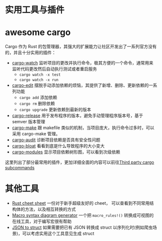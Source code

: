 # 实用工具与插件

# awesome cargo
Cargo 作为 Rust 的包管理器，其强大的扩展能力让社区开发出了一系列官方没有的，并且十分实用的插件：
 - [cargo-watch](https://github.com/passcod/cargo-watch) 监听项目的更改并执行命令，极其方便的一个命令，通常用来监听代码更改然后自动执行测试或者重启服务
    - `cargo watch -x test`
    - `cargo watch -x run`
 - [cargo-edit](https://github.com/killercup/cargo-edit) 摆脱手动添加依赖的烦恼，其提供了新增、删除、更新依赖的一系列功能
    - `cargo add` 添加依赖
    - `cargo rm` 删除依赖
    - `cargo upgrade` 更新依赖到最新的版本
 - [cargo-release](https://github.com/sunng87/cargo-release) 用于发布程序的版本，避免手动管理程序版本号，基于 semver 版本管理
 - [cargo-make](https://github.com/sagiegurari/cargo-make) 跟 makefile 类似的机制，当项目庞大，执行命令过多时，可以采用 cargo-make 管理。
 - [cargo-audit](https://github.com/RustSec/cargo-audit) 诊断项目依赖是否具有安全性问题
 - [cargo-bloat](https://github.com/RazrFalcon/cargo-bloat) 看看到底是什么导致程序的大小变大
 - [cargo-modules](https://github.com/regexident/cargo-modules) 显示项目依赖树形图，可以看到次级依赖

这里列出了部分最常用的插件，更加详细全面的内容可以前往[Third party cargo subcommands](https://github.com/rust-lang/cargo/wiki/Third-party-cargo-subcommands)

# 其他工具
- [Rust cheet sheet](https://upsuper.github.io/rust-cheatsheet/) 一份对于新手超级友好的 cheet， 可以查看到不同常用结构体的方法，以及相互转换的方式
- [Macro syntax diagram generator](https://lukaslueg.github.io/macro_railroad_wasm_demo/) 一个把 `macro_rules!()` 转换成可视图的在线工具，对于编写宏很有帮助 
- [JSON to struct](https://transform.tools/json-to-rust-serde) 如果需要把已有 JSON 转换成 struct 以序列化时(例如爬虫场景)，可以考虑实用这个工具意见生成 struct